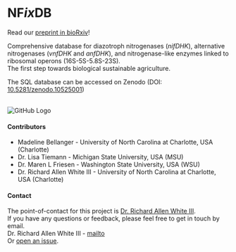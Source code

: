# NF*ix*DB
Read our [preprint in bioRxiv](https://www.biorxiv.org/content/10.1101/2024.03.04.583350v1)!

Comprehensive database for diazotroph nitrogenases (*nifDHK*), alternative nitrogenases (*vnfDHK* and *anfDHK*), and nitrogenase-like enzymes linked to ribosomal operons (16S-5S-5.8S-23S).<br />
The first step towards biological sustainable agriculture.<br />

The SQL database can be accessed on Zenodo (DOI: [10.5281/zenodo.10525001](https://zenodo.org/records/10525001))<br /><br />

![GitHub Logo](NFixDB.jpg)

#### Contributors
- Madeline Bellanger - University of North Carolina at Charlotte, USA (Charlotte)
- Dr. Lisa Tiemann - Michigan State University, USA (MSU)
- Dr. Maren L Friesen - Washington State University, USA (WSU)
- Dr. Richard Allen White III - University of North Carolina at Charlotte, USA (Charlotte)

#### Contact 
The point-of-contact for this project is [Dr. Richard Allen White III](https://github.com/raw937).<br />
If you have any questions or feedback, please feel free to get in touch by email. <br />
Dr. Richard Allen White III - [mailto](mailto:rwhit101@uncc.edu)  <br />
Or [open an issue](https://github.com/raw-lab/NFixDB/issues).   
